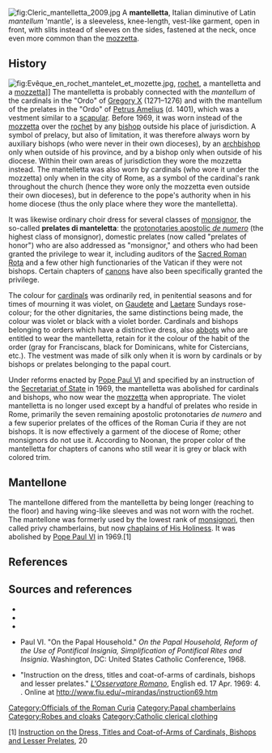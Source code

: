 ![](Cleric_mantelletta_2009.jpg "fig:Cleric_mantelletta_2009.jpg") A
**mantelletta**, Italian diminutive of Latin *mantellum* 'mantle', is a
sleeveless, knee-length, vest-like garment, open in front, with slits
instead of sleeves on the sides, fastened at the neck, once even more
common than the [mozzetta](mozzetta "wikilink").

## History

![](Evêque_en_rochet_mantelet_et_mozette.jpg "fig:Evêque_en_rochet_mantelet_et_mozette.jpg"),
[rochet](rochet "wikilink"), a mantelletta and a
[mozzetta](mozzetta "wikilink")\]\] The mantelletta is probably
connected with the *mantellum* of the cardinals in the "Ordo" of
[Gregory X](Gregory_X "wikilink") (1271–1276) and with the mantellum of
the prelates in the "Ordo" of [Petrus
Amelius](Petrus_Amelius "wikilink") (d. 1401), which was a vestment
similar to a [scapular](scapular "wikilink"). Before 1969, it was worn
instead of the [mozzetta](mozzetta "wikilink") over the
[rochet](rochet "wikilink") by any [bishop](bishop "wikilink") outside
his place of jurisdiction. A symbol of prelacy, but also of limitation,
it was therefore always worn by auxiliary bishops (who were never in
their own dioceses), by an [archbishop](archbishop "wikilink") only when
outside of his province, and by a bishop only when outside of his
diocese. Within their own areas of jurisdiction they wore the mozzetta
instead. The mantelletta was also worn by cardinals (who wore it under
the mozzetta) only when in the city of Rome, as a symbol of the
cardinal's rank throughout the church (hence they wore only the mozzetta
even outside their own dioceses), but in deference to the pope's
authority when in his home diocese (thus the only place where they wore
the mantelletta).

It was likewise ordinary choir dress for several classes of
[monsignor](monsignor "wikilink"), the so-called **prelates di
manteletta**: the [protonotaries apostolic *de
numero*](protonotary_apostolic "wikilink") (the highest class of
monsignor), domestic prelates (now called "prelates of honor") who are
also addressed as "monsignor," and others who had been granted the
privilege to wear it, including auditors of the [Sacred Roman
Rota](Sacred_Roman_Rota "wikilink") and a few other high functionaries
of the Vatican if they were not bishops. Certain chapters of
[canons](Canon_(priest) "wikilink") have also been specifically granted
the privilege.

The colour for [cardinals](Cardinal_(Catholicism) "wikilink") was
ordinarily red, in penitential seasons and for times of mourning it was
violet, on [Gaudete](Gaudete "wikilink") and
[Laetare](Laetare "wikilink") Sundays rose-colour; for the other
dignitaries, the same distinctions being made, the colour was violet or
black with a violet border. Cardinals and bishops belonging to orders
which have a distinctive dress, also [abbots](abbot "wikilink") who are
entitled to wear the mantelletta, retain for it the colour of the habit
of the order (gray for Franciscans, black for Dominicans, white for
Cistercians, etc.). The vestment was made of silk only when it is worn
by cardinals or by bishops or prelates belonging to the papal court.

Under reforms enacted by [Pope Paul VI](Pope_Paul_VI "wikilink") and
specified by an instruction of the [Secretariat of
State](Secretariat_of_State_(Vatican) "wikilink") in 1969, the
mantelletta was abolished for cardinals and bishops, who now wear the
[mozzetta](mozzetta "wikilink") when appropriate. The violet mantelletta
is no longer used except by a handful of prelates who reside in Rome,
primarily the seven remaining apostolic protonotaries *de numero* and a
few superior prelates of the offices of the Roman Curia if they are not
bishops. It is now effectively a garment of the diocese of Rome; other
monsignors do not use it. According to Noonan, the proper color of the
mantelletta for chapters of canons who still wear it is grey or black
with colored trim.

## Mantellone

The mantellone differed from the mantelletta by being longer (reaching
to the floor) and having wing-like sleeves and was not worn with the
rochet. The mantellone was formerly used by the lowest rank of
[monsignori](monsignor "wikilink"), then called privy chamberlains, but
now [chaplains of His Holiness](Chaplain_of_His_Holiness "wikilink"). It
was abolished by [Pope Paul VI](Pope_Paul_VI "wikilink") in 1969.[1]

## References

## Sources and references

-

-

-

-   Paul VI. "On the Papal Household." *On the Papal Household, Reform
    of the Use of Pontifical Insignia, Simplification of Pontifical
    Rites and Insignia*. Washington, DC: United States Catholic
    Conference, 1968.

-   "Instruction on the dress, titles and coat-of-arms of cardinals,
    bishops and lesser prelates." *[L'Osservatore
    Romano](L'Osservatore_Romano "wikilink")*, English ed. 17 Apr.
    1969: 4. . Online at
    [<http://www.fiu.edu/~mirandas/instruction69.htm>](http://www.fiu.edu/~mirandas/instruction69.htm)

[Category:Officials of the Roman
Curia](Category:Officials_of_the_Roman_Curia "wikilink") [Category:Papal
chamberlains](Category:Papal_chamberlains "wikilink") [Category:Robes
and cloaks](Category:Robes_and_cloaks "wikilink") [Category:Catholic
clerical clothing](Category:Catholic_clerical_clothing "wikilink")

[1] [Instruction on the Dress, Titles and Coat-of-Arms of Cardinals,
Bishops and Lesser
Prelates](http://www2.fiu.edu/~mirandas/instruction69.htm), 20